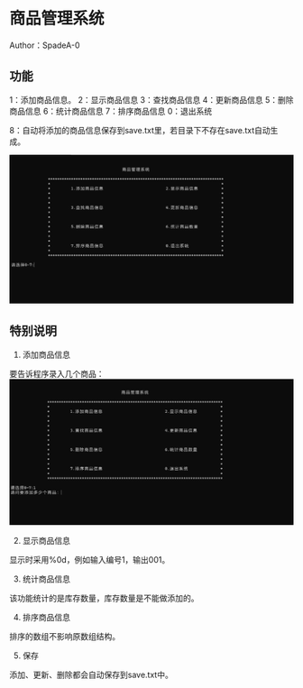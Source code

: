 # 商品管理系统 
Author：SpadeA-0

## 功能

1：添加商品信息。
2：显示商品信息
3：查找商品信息
4：更新商品信息
5：删除商品信息
6：统计商品信息
7：排序商品信息
0：退出系统

8：自动将添加的商品信息保存到save.txt里，若目录下不存在save.txt自动生成。

![1703552185339](image/README/1703552185339.png)

## 特别说明

1. 添加商品信息

要告诉程序录入几个商品：
![1703552323707](image/README/1703552323707.png)

2. 显示商品信息

显示时采用%0d，例如输入编号1，输出001。

3. 统计商品信息

该功能统计的是库存数量，库存数量是不能做添加的。

4. 排序商品信息

排序的数组不影响原数组结构。

5. 保存

添加、更新、删除都会自动保存到save.txt中。
